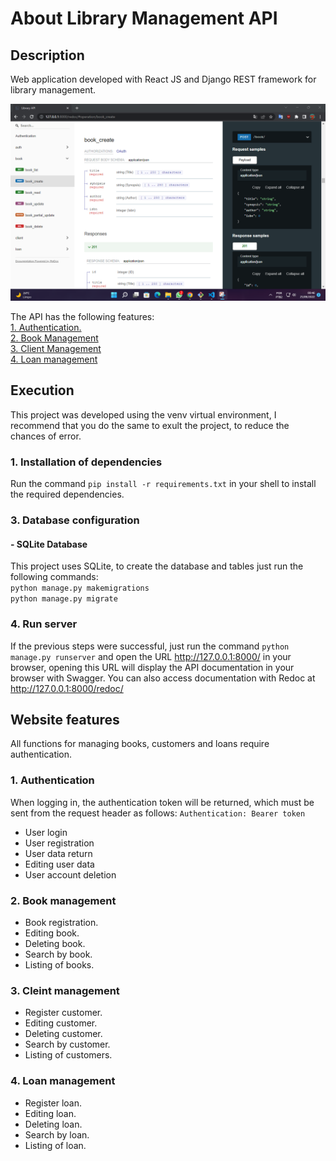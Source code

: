 # About Library Management API

## Description

Web application developed with React JS and Django REST framework for library management.

<img src="./print.png" with="50" heigth="50" />



The API has the following features:<br />
[1. Authentication.](#1-authentication)<br />
[2. Book Management](#2-book-management)<br />
[3. Client Management](#3-cleint-management)<br />
[4. Loan management](#4-loan-management)<br />



## Execution
This project was developed using the venv virtual environment, I recommend that you do the same to exult the project, to reduce the chances of error.

### 1. Installation of dependencies
Run the command `pip install -r requirements.txt` in your shell to install the required dependencies.

### 3. Database configuration

#### - SQLite Database
This project uses SQLite, to create the database and tables just run the following commands: <br/>
`python manage.py makemigrations` <br/>
`python manage.py migrate`

### 4. Run server
If the previous steps were successful, just run the command `python manage.py runserver` and open the URL http://127.0.0.1:8000/ in your browser, opening this URL will display the API documentation in your browser with Swagger. You can also access documentation with Redoc at http://127.0.0.1:8000/redoc/

## Website features
All functions for managing books, customers and loans require authentication.

### 1. Authentication
When logging in, the authentication token will be returned, which must be sent from the request header as follows:
`Authentication: Bearer token`
- User login
- User registration
- User data return
- Editing user data
- User account deletion

### 2. Book management
- Book registration.
- Editing book.
- Deleting book.
- Search by book.
- Listing of books.

### 3. Cleint management
- Register customer.
- Editing customer.
- Deleting customer.
- Search by customer.
- Listing of customers.

### 4. Loan management
- Register loan.
- Editing loan.
- Deleting loan.
- Search by loan.
- Listing of loan.

